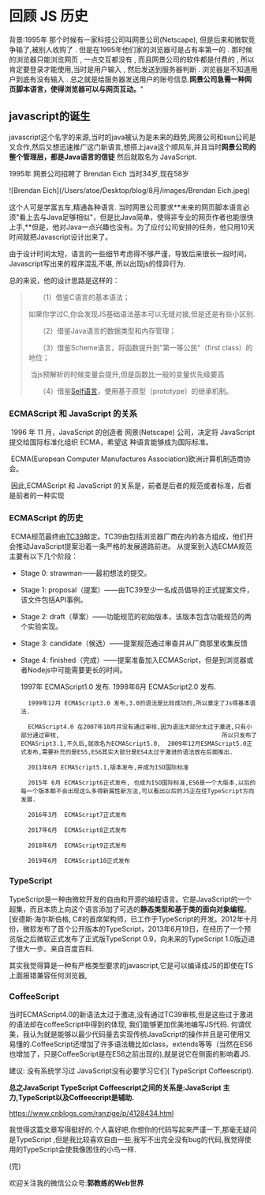 # 回顾 JS 历史	

背景:1995年 那个时候有一家科技公司叫网景公司(Netscape),  但是后来和微软竞争输了,被别人收购了 .  但是在1995年他们家的浏览器可是占有率第一的 . 那时候的浏览器只能浏览网页 , 一点交互都没有 , 而且网景公司的软件都是付费的 , 所以肯定要登录才能使用,当时是用户输入 , 然后发送到服务器判断 .  浏览器是不知道用户到底有没有输入 . 总之就是给服务器发送用户的账号信息.**网景公司急需一种网页脚本语言，使得浏览器可以与网页互动。**" 

## javascript的诞生

​	javascript这个名字的来源,当时的java被认为是未来的趋势,网景公司和sun公司是又合作,然后又想迅速推广这门新语言,想搭上java这个顺风车,并且当时**网景公司的整个管理层，都是Java语言的信徒** 然后就取名为 JavaScript.

1995年 网景公司招聘了 Brendan Eich 当时34岁,现在58岁

![Brendan Eich](/Users/atoe/Desktop/blog/8月/images/Brendan Eich.jpeg)

这个人可是学富五车,精通各种语言. 当时网景公司要求**未来的网页脚本语言必须"看上去与Java足够相似"，但是比Java简单，使得非专业的网页作者也能很快上手,**但是，他对Java一点兴趣也没有。为了应付公司安排的任务，他只用10天时间就把Javascript设计出来了。 

由于设计时间太短，语言的一些细节考虑得不够严谨，导致后来很长一段时间，Javascript写出来的程序混乱不堪,  所以出现js的怪异行为.

总的来说，他的设计思路是这样的：

> 　　（1）借鉴C语言的基本语法；
>
> ​		如果你学过C,你会发现JS基础语法基本可以无缝对接,但是还是有些小区别.
>
> 　　（2）借鉴Java语言的数据类型和内存管理；
>
> 　　（3）借鉴Scheme语言，将函数提升到"第一等公民"（first class）的地位；
>
> ​		当js预解析的时候变量会提升,但是函数比一般的变量优先级要高
>
> 　　（4）借鉴[Self语言](http://en.wikipedia.org/wiki/Self_(programming_language))，使用基于原型（prototype）的继承机制。

###  ECMAScript 和 JavaScript 的关系 

​	1996 年 11 月，JavaScript 的创造者  网景(Netscape) 公司，决定将 JavaScript 提交给国际标准化组织 ECMA，希望这 种语言能够成为国际标准。

​	ECMA(European Computer Manufactures   Association)欧洲计算机制造商协会。 

​	因此,ECMAScript 和 JavaScript 的关系是，前者是后者的规范或者标准，后者是前者的一种实现 

###  ECMAScript 的历史 

​	ECMA规范最终由[TC39](https://link.juejin.im?target=https%3A%2F%2Fgithub.com%2Ftc39)敲定。TC39由包括浏览器厂商在内的各方组成，他们开会推动JavaScript提案沿着一条严格的发展道路前进。 从提案到入选ECMA规范主要有以下几个阶段：

- Stage 0: strawman——最初想法的提交。

- Stage 1: proposal（提案）——由TC39至少一名成员倡导的正式提案文件，该文件包括API事例。

- Stage 2: draft（草案）——功能规范的初始版本，该版本包含功能规范的两个实验实现。

- Stage 3: candidate（候选）——提案规范通过审查并从厂商那里收集反馈

- Stage 4: finished（完成）——提案准备加入ECMAScript，但是到浏览器或者Nodejs中可能需要更长的时间。

   

   	1997年 ECMAScript1.0 发布.
      	1998年6月 ECMAScript2.0 发布.
      	
      	1999年12月 ECMAScript3.0 发布,3.0的语法是比较成功的,所以奠定了Js得基本语法.
      	
      	ECMAScript4.0 在2007年10月并没有通过审核,因为语法大部分太过于激进,只有小部分通过审核,							  					所以只发布了ECMASript3.1,不久后,就改名为ECMAScript5.0,  2009年12月ESMAScript5.0正式发布,需要补充的是ES5,ES6其实大部分是ES4太过于激进的语法放在后面推出.
      	
      	2011年6月 ECMAScript5.1,版本发布,并成为ISO国际标准
      	
      	2015年 6月 ECMAScript6正式发布, 也成为ISO国际标准,ES6是一个大版本,以后的每一个版本都不会出现这么多得新属性新方法,可以看出以后的JS正在往TypeScript方向发展.
      	
      	2016年3月  ECMAScript7正式发布
      	
      	2017年6月  ECMAScript8正式发布
      	
      	2018年6月  ECMAScript9正式发布
      	
      	2019年6月  ECMAScript10正式发布

### TypeScript

TypeScript是一种由微软开发的自由和开源的编程语言。它是JavaScript的一个超集，而且本质上向这个语言添加了可选的**静态类型和基于类的面向对象编程**。[安德斯·海尔斯伯格, C#的首席架构师，已工作于TypeScript的开发。2012年十月份，微软发布了首个公开版本的TypeScript，2013年6月19日，在经历了一个预览版之后微软正式发布了正式版TypeScript 0.9，向未来的TypeScript 1.0版迈进了很大一步。来自百度百科.

其实我觉得算是一种有严格类型要求的javascript,它是可以编译成JS的即使在TS上面报错兼容任何浏览器,

### CoffeeScript

当时ECMAScript4.0的新语法太过于激进,没有通过TC39审核,但是这些过于激进的语法却在coffeeScript中得到的体现, 我们能够更加优美地编写JS代码.  何谓优美，我认为就是能够以最少代码量去实现传统JavaScript的操作并且是可使用又易懂的.CoffeeScript还增加了许多语法糖比如class，extends等等（当然在ES6也增加了，只是CoffeeScript是在ES6之前出现的),就是说它在侧面的影响着JS.  	

建议: 没有系统学习过 JavaScript没有必要学习它们( TypeScript Coffeescript).

**总之JavaScript TypeScript Coffeescript之间的关系是:JavaScript 主力,TypeScript以及Coffeescript是辅助.**

<https://www.cnblogs.com/ranzige/p/4128434.html>  

我觉得这篇文章写得挺好的.个人喜好吧.你想你的代码写起来严谨一下,那毫无疑问是TypeScript ,但是我比较喜欢自由一些,我写不出完全没有bug的代码,我觉得使用的TypeScript会使我像困住的小鸟一样.

(完)

欢迎关注我的微信公众号:**郭教练的Web世界**


